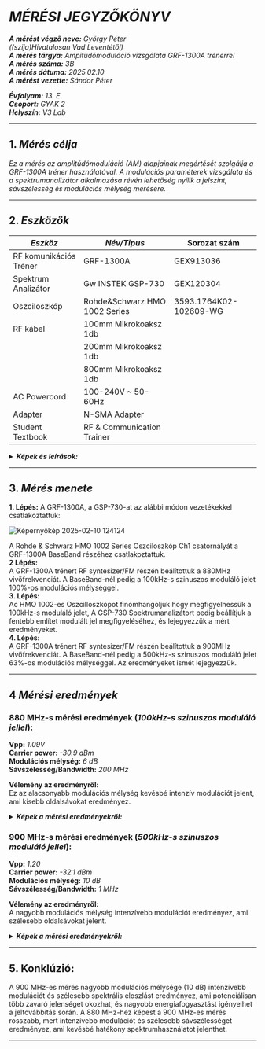 # *MÉRÉSI JEGYZŐKÖNYV*

***A mérést végző neve:** György Péter*  
*((szija)Hivatalosan Vad Leventétől)*  
***A mérés tárgya:** Ampitudómoduláció vizsgálata GRF-1300A trénerrel*  
***A mérés száma:** 3B*  
***A mérés dátuma:** 2025.02.10*  
***A mérést vezette:** Sándor Péter*  

***Évfolyam:** 13. E*  
***Csoport:** GYAK 2*  
***Helyszín:** V3 Lab*  

---

## 1. *Mérés célja*

*Ez a mérés az amplitúdómoduláció (AM) alapjainak megértését szolgálja a GRF-1300A tréner használatával. A modulációs paraméterek vizsgálata és a spektrumanalizátor alkalmazása révén lehetőség nyílik a jelszint, sávszélesség és modulációs mélység mérésére.*

---

## 2. *Eszközök*

|  *Eszköz*  |  *Név/Tipus*  | Sorozat szám|
|----------|-------------|-----------|
|RF komunikációs Tréner|GRF-1300A|GEX913036|
|Spektrum Analizátor|Gw INSTEK GSP-730 |GEX120304|
|Oszciloszkóp|Rohde&Schwarz HMO 1002 Series|3593.1764K02-102609-WG|
|RF kábel|100mm Mikrokoaksz 1db|
||200mm Mikrokoaksz 1db|
||800mm Mikrokoaksz 1db|
|AC Powercord|100-240V ~ 50-60Hz|
|Adapter|N-SMA Adapter|
|Student Textbook|RF & Communication Trainer|

<details>

***<summary>Képek és leírások:</summary>***

**GRF-1300A**  
<details>

<summary>Kép és leírás:</summary>
 
*Leírás: https://www.gwinstek.com/en-global/products/detail/GRF-1300A*
 ![GRF-1300A](https://github.com/user-attachments/assets/fcc581d3-ce2f-4d83-90f4-6f88582c2590) 
 
</details>

**Rohde&Schwarz HMO 1002 Series**  
<details>
 
<summary>Kép és leírás:</summary>
 
*Leírás: https://www.rohde-schwarz.com/manual/hmo1002/*
 ![Képernyőkép 2025-02-10 125359](https://github.com/user-attachments/assets/84bfcd79-59d9-41f8-8049-a2df205e6c98)

</details>

**GSP-730**
<details>
 
<summary>Kép és leírás:</summary>
 
*Leírás: https://www.gwinstek.com/en-global/products/detail/GSP-730*
![Képernyőkép 2025-02-10 120314](https://github.com/user-attachments/assets/a581b7a4-3416-4364-97c1-c13bb695633a)

</details>

**RF kábel**
<details>
 
<summary>Kép:</summary>
 
![Képernyőkép 2025-02-10 120913](https://github.com/user-attachments/assets/d256b722-1a14-4a2a-a3e3-eda4be041d5c)

</details>

</details>

---

## 3. *Mérés menete*

**1. Lépés:**
A GRF-1300A, a GSP-730-at az alábbi módon vezetékekkel csatlakoztattuk:  

![Képernyőkép 2025-02-10 124124](https://github.com/user-attachments/assets/7f27b2f2-4c10-496c-bdd9-0459caa582b0)

A Rohde & Schwarz HMO 1002 Series Oszciloszkóp Ch1 csatornályát a GRF-1300A BaseBand részéhez csatlakoztattuk.  
**2 Lépés:**  
A GRF-1300A trénert RF syntesizer/FM részén beálítottuk a 880MHz vivőfrekvenciát. A BaseBand-nél pedig a 100kHz-s szinuszos moduláló jelet 100%-os modulációs mélységgel.  
**3. Lépés:**  
Ac HMO 1002-es Oszcilloszkópot finomhangoljuk hogy megfigyelhessük a 100kHz-s moduláló jelet, A GSP-730 Spektrumanalizátort pedig beállítjuk a fentebb említet modulált jel megfigyeléséhez, és lejegyezzük a mért eredményeket.  
**4. Lépés:**  
A GRF-1300A trénert RF syntesizer/FM részén beálítottuk a 900MHz vivőfrekvenciát. A BaseBand-nél pedig a 500kHz-s szinuszos moduláló jelet 63%-os modulációs mélységgel. Az eredményeket ismét lejegyezzük.

---

## 4 *Mérési eredmények*

### 880 MHz-s mérési eredmények (*100kHz-s szinuszos moduláló jellel*):
**Vpp:** *1.09V*  
**Carrier power:** *-30.9 dBm*  
**Modulációs mélység:** *6 dB*  
**Sávszélesség/Bandwidth:** *200 MHz*  

**Vélemény az eredményről:**  
Ez az alacsonyabb modulációs mélység kevésbé intenzív modulációt jelent, ami kisebb oldalsávokat eredményez.

<details>

***<summary>Képek a mérési eredményekről:</summary>***

GSP-730:  
![SCR00](https://github.com/user-attachments/assets/c4a8f286-168e-4b6e-8d1c-cc62a674c242)  
HMO 1002:  
![TA01](https://github.com/user-attachments/assets/8c53204a-903f-40b2-afab-c482f516b973)  

</details>

### 900 MHz-s mérési eredmények (*500kHz-s szinuszos moduláló jellel*):
**Vpp:** *1.20*  
**Carrier power:** *-32.1 dBm*  
**Modulációs mélység:** *10 dB*  
**Sávszélesség/Bandwidth:** *1 MHz*  

**Vélemény az eredményről:**  
A nagyobb modulációs mélység intenzívebb modulációt eredményez, ami szélesebb oldalsávokat jelent.

<details>

***<summary>Képek a mérési eredményekről:</summary>***
 
GSP-730:  
![SCR01](https://github.com/user-attachments/assets/77ecc778-82b5-41f6-ab6a-e947a33614ba)  
HMO 1002:  
![TA02](https://github.com/user-attachments/assets/c0c42b46-03e4-4809-b854-3a6c8a17eb63)  

</details>

---

## 5. Konklúzió:
A 900 MHz-es mérés nagyobb modulációs mélysége (10 dB) intenzívebb modulációt és szélesebb spektrális eloszlást eredményez, ami potenciálisan több zavaró jelenséget okozhat, és nagyobb energiafogyasztást igényelhet a jeltovábbítás során. A 880 MHz-hez képest a 900 MHz-es mérés rosszabb, mert intenzívebb modulációt és szélesebb sávszélességet eredményez, ami kevésbé hatékony spektrumhasználatot jelenthet.

---
